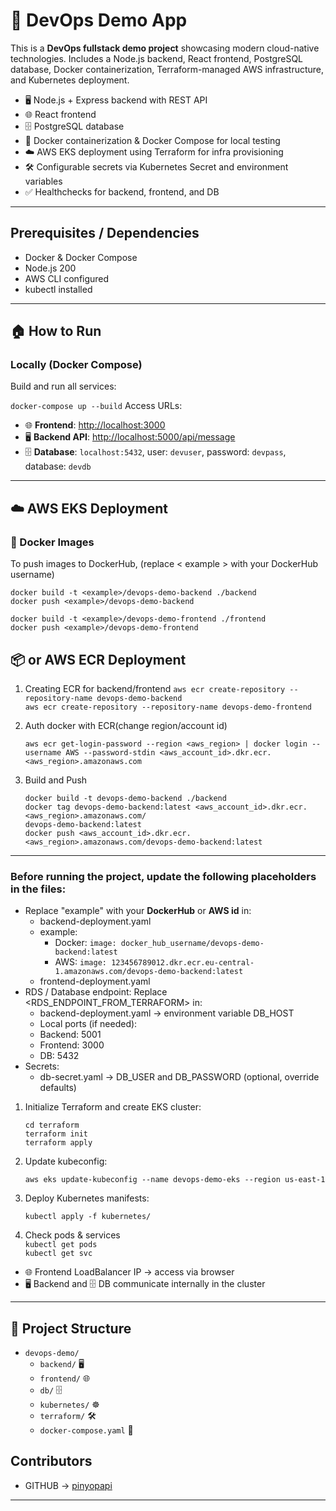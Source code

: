 # 🚀 DevOps Demo App

This is a **DevOps fullstack demo project** showcasing modern cloud-native technologies.
Includes a Node.js backend, React frontend, PostgreSQL database, Docker containerization, Terraform-managed AWS infrastructure, and Kubernetes deployment.

- 🖥️ Node.js + Express backend with REST API
- 🌐 React frontend
- 🗄️ PostgreSQL database
- 🐳 Docker containerization & Docker Compose for local testing
- ☁️ AWS EKS deployment using Terraform for infra provisioning
- 🛠️ Configurable secrets via Kubernetes Secret and environment variables
- ✅ Healthchecks for backend, frontend, and DB

---

## **Prerequisites / Dependencies**

- Docker & Docker Compose
- Node.js 200
- AWS CLI configured
- kubectl installed

---

## 🏠 How to Run

### Locally (Docker Compose)
Build and run all services:

`docker-compose up --build`
Access URLs:
- 🌐 **Frontend**: [http://localhost:3000](http://localhost:3000)  
- 🖥️ **Backend API**: [http://localhost:5000/api/message](http://localhost:5000/api/message)  
- 🗄️ **Database**: `localhost:5432`, user: `devuser`, password: `devpass`, database: `devdb`  

---

## ☁️ AWS EKS Deployment
### 🐳 Docker Images

To push images to DockerHub, (replace < example > with your DockerHub username)

`docker build -t <example>/devops-demo-backend ./backend`  
`docker push <example>/devops-demo-backend`  

`docker build -t <example>/devops-demo-frontend ./frontend`  
`docker push <example>/devops-demo-frontend` 
## 📦 or AWS ECR Deployment

1. Creating ECR for backend/frontend
    `aws ecr create-repository --repository-name devops-demo-backend`    
    `aws ecr create-repository --repository-name devops-demo-frontend`

2. Auth docker with ECR(change region/account id)

    `aws ecr get-login-password --region <aws_region> | docker login --username AWS --password-stdin <aws_account_id>.dkr.ecr.<aws_region>.amazonaws.com`

1. Build and Push

    `docker build -t devops-demo-backend ./backend`  
    `docker tag devops-demo-backend:latest <aws_account_id>.dkr.ecr.<aws_region>.amazonaws.com/`  
    `devops-demo-backend:latest`  
    `docker push <aws_account_id>.dkr.ecr.<aws_region>.amazonaws.com/devops-demo-backend:latest`  

---

### Before running the project, update the following placeholders in the files:
- Replace "example" with your **DockerHub** or **AWS id** in:
  - backend-deployment.yaml
  - example:
    - Docker:  `image: docker_hub_username/devops-demo-backend:latest`
    - AWS: `image: 123456789012.dkr.ecr.eu-central-1.amazonaws.com/devops-demo-backend:latest`
  - frontend-deployment.yaml
- RDS / Database endpoint: Replace <RDS_ENDPOINT_FROM_TERRAFORM> in:
  - backend-deployment.yaml → environment variable DB_HOST
  - Local ports (if needed):
  - Backend: 5001 
  - Frontend: 3000
  - DB: 5432
- Secrets:
  - db-secret.yaml → DB_USER and DB_PASSWORD (optional, override defaults)

1. Initialize Terraform and create EKS cluster:

    `cd terraform`  
    `terraform init`  
    `terraform apply`

2. Update kubeconfig:

    `aws eks update-kubeconfig --name devops-demo-eks --region us-east-1`

3. Deploy Kubernetes manifests:

    `kubectl apply -f kubernetes/`

4. Check pods & services  
    `kubectl get pods`  
    `kubectl get svc`

- 🌐 Frontend LoadBalancer IP → access via browser  
- 🖥️ Backend and 🗄️ DB communicate internally in the cluster  

---

## 📁 Project Structure

- `devops-demo/`  
  - `backend/` 🖥️  
  - `frontend/` 🌐  
  - `db/` 🗄️  
  - `kubernetes/` ☸️  
  - `terraform/` 🛠️  
  - `docker-compose.yaml` 🐳  

## Contributors
 - GITHUB -> [pinyopapi](https://github.com/pinyopapi)
---